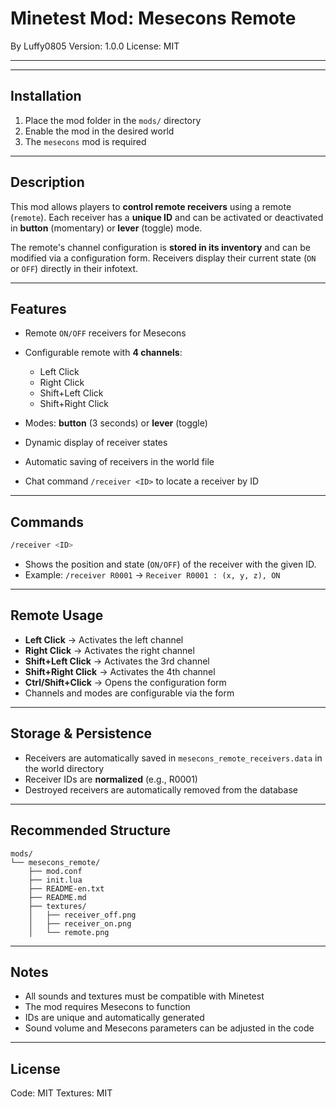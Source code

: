 # Minetest Mod: Mesecons Remote

By Luffy0805
Version: 1.0.0
License: MIT

---

---

## Installation

1. Place the mod folder in the `mods/` directory
2. Enable the mod in the desired world
3. The `mesecons` mod is required

---

## Description

This mod allows players to **control remote receivers** using a remote (`remote`).
Each receiver has a **unique ID** and can be activated or deactivated in **button** (momentary) or **lever** (toggle) mode.

The remote's channel configuration is **stored in its inventory** and can be modified via a configuration form.
Receivers display their current state (`ON` or `OFF`) directly in their infotext.

---

## Features

* Remote `ON/OFF` receivers for Mesecons
* Configurable remote with **4 channels**:

  * Left Click
  * Right Click
  * Shift+Left Click
  * Shift+Right Click
* Modes: **button** (3 seconds) or **lever** (toggle)
* Dynamic display of receiver states
* Automatic saving of receivers in the world file
* Chat command `/receiver <ID>` to locate a receiver by ID

---

## Commands

```bash
/receiver <ID>
```

* Shows the position and state (`ON/OFF`) of the receiver with the given ID.
* Example: `/receiver R0001` → `Receiver R0001 : (x, y, z), ON`

---

## Remote Usage

* **Left Click** → Activates the left channel
* **Right Click** → Activates the right channel
* **Shift+Left Click** → Activates the 3rd channel
* **Shift+Right Click** → Activates the 4th channel
* **Ctrl/Shift+Click** → Opens the configuration form
* Channels and modes are configurable via the form

---

## Storage & Persistence

* Receivers are automatically saved in `mesecons_remote_receivers.data` in the world directory
* Receiver IDs are **normalized** (e.g., R0001)
* Destroyed receivers are automatically removed from the database

---

## Recommended Structure

```
mods/
└── mesecons_remote/
    ├── mod.conf
    ├── init.lua
    ├── README-en.txt
    ├── README.md
    ├── textures/
    │   ├── receiver_off.png
    │   ├── receiver_on.png
    │   └── remote.png
```

---

## Notes

* All sounds and textures must be compatible with Minetest
* The mod requires Mesecons to function
* IDs are unique and automatically generated
* Sound volume and Mesecons parameters can be adjusted in the code

---

## License

Code: MIT
Textures: MIT
